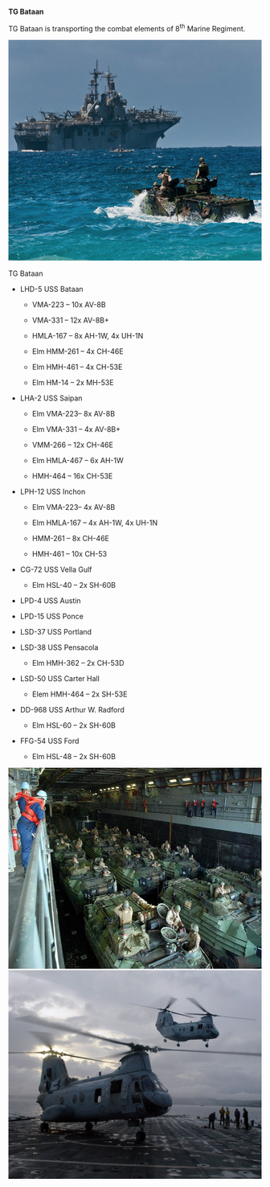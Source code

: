 **TG Bataan**

TG Bataan is transporting the combat elements of 8<sup>th</sup> Marine
Regiment.

<img src="/assets\images\nato\us\navy\amphibious\mef\bataan\image1.jpg" style="width:6.88542in;height:4.57235in" />

TG Bataan

-   LHD-5 USS Bataan

    -   VMA-223 – 10x AV-8B

    -   VMA-331 – 12x AV-8B+

    -   HMLA-167 – 8x AH-1W, 4x UH-1N

    -   Elm HMM-261 – 4x CH-46E

    -   Elm HMH-461 – 4x CH-53E

    -   Elm HM-14 – 2x MH-53E

-   LHA-2 USS Saipan

    -   Elm VMA-223– 8x AV-8B

    -   Elm VMA-331 – 4x AV-8B+

    -   VMM-266 – 12x CH-46E

    -   Elm HMLA-467 – 6x AH-1W

    -   HMH-464 – 16x CH-53E

-   LPH-12 USS Inchon

    -   Elm VMA-223– 4x AV-8B

    -   Elm HMLA-167 – 4x AH-1W, 4x UH-1N

    -   HMM-261 – 8x CH-46E

    -   HMH-461 – 10x CH-53

-   CG-72 USS Vella Gulf

    -   Elm HSL-40 – 2x SH-60B

-   LPD-4 USS Austin

-   LPD-15 USS Ponce

-   LSD-37 USS Portland

-   LSD-38 USS Pensacola

    -   Elm HMH-362 – 2x CH-53D

-   LSD-50 USS Carter Hall

    -   Elem HMH-464 – 2x SH-53E

-   DD-968 USS Arthur W. Radford

    -   Elm HSL-60 – 2x SH-60B

-   FFG-54 USS Ford

    -   Elm HSL-48 – 2x SH-60B

<img src="/assets\images\nato\us\navy\amphibious\mef\bataan\image2.jpg" style="width:6.25in;height:4.16667in" />

<img src="/assets\images\nato\us\navy\amphibious\mef\bataan\image3.jpeg" style="width:6.5in;height:4.32222in" />
